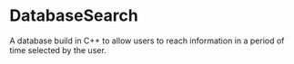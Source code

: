 # DatabaseSearch
A database build in C++ to allow users to reach information in a period of time selected by the user.
